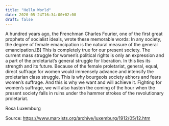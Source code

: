 ```yaml
---
title: "Hello World"
date: 2020-05-24T16:34:00+02:00
draft: false
---
```


A hundred years ago, the Frenchman Charles Fourier, one of the first great prophets of socialist ideals, wrote these memorable words: In any society, the degree of female emancipation is the natural measure of the general emancipation.[B] This is completely true for our present society. The current mass struggle for women’s political rights is only an expression and a part of the proletariat’s general struggle for liberation. In this lies its strength and its future. Because of the female proletariat, general, equal, direct suffrage for women would immensely advance and intensify the proletarian class struggle. This is why bourgeois society abhors and fears women’s suffrage. And this is why we want and will achieve it. Fighting for women’s suffrage, we will also hasten the coming of the hour when the present society falls in ruins under the hammer strokes of the revolutionary proletariat.


Rosa Luxemburg

Source: https://www.marxists.org/archive/luxemburg/1912/05/12.htm
